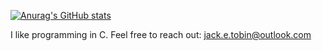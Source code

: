 [![Anurag's GitHub stats](https://github-readme-stats.vercel.app/api?username=JackETobin)](https://github.com/anuraghazra/github-readme-stats)

I like programming in C.
Feel free to reach out: jack.e.tobin@outlook.com

<!---
JackETobin/JackETobin is a ✨ special ✨ repository because its `README.md` (this file) appears on your GitHub profile.
You can click the Preview link to take a look at your changes.
--->
